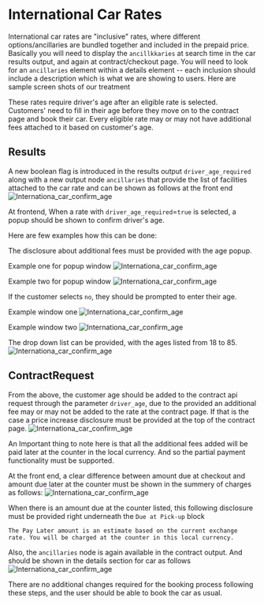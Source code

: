 # International Car Rates
International car rates are "inclusive" rates, where different options/ancillaries are bundled together and included in the prepaid price. Basically you will need to display the `ancillkkaries` at search time in the car results output, and again at contract/checkout page. You will need to look for an `ancillaries`  element within a details element -- each inclusion should include a description which is what we are showing to users. Here are sample screen shots of our treatment

These rates require driver's age after an eligible rate is selected. Customers' need to fill in their age before they move on to the contract page and book their car. Every eligible rate may or may not have additional fees attached to it based on customer's age.

## Results
A new boolean flag is introduced in the results output `driver_age_required` along with a new output node `ancillaries` that provide the list of facilities attached to the car rate and can be shown as follows at the front end
![Internationa_car_confirm_age](/Users/lbrar/Projects/api-documentation/src/assets/guides/International_car_listing.png)

At frontend, When a rate with `driver_age_required`=`true` is selected, a popup should be shown to confirm driver's age.

Here are few examples how this can be done:

The disclosure about additional fees must be provided with the age popup.

Example one for popup window
![Internationa_car_confirm_age](/Users/lbrar/Projects/api-documentation/src/assets/guides/International_car_confirm_age.png)

Example two for popup window
![Internationa_car_confirm_age](/Users/lbrar/Projects/api-documentation/src/assets/guides/International_car_driver_age_forth.png)

If the customer selects `no`, they should be prompted to enter their age.

Example window one
![Internationa_car_confirm_age](/Users/lbrar/Projects/api-documentation/src/assets/guides/International_car_driver_age_two.png)

Example window two
![Internationa_car_confirm_age](/Users/lbrar/Projects/api-documentation/src/assets/guides/International_car_driver_age_five.png)

The drop down list can be provided, with the ages listed from 18 to 85.
![Internationa_car_confirm_age](/Users/lbrar/Projects/api-documentation/src/assets/guides/International_car_driver_age_three.png)

## ContractRequest
From the above, the customer age should be added to the contract api request through the parameter `driver_age`, due to the provided an additional fee may or may not be added to the rate at the contract page. If that is the case a price increase disclosure must be provided at the top of the contract page.
![Internationa_car_confirm_age](/Users/lbrar/Projects/api-documentation/src/assets/guides/International_car_price_change.png)

An Important thing to note here is that all the additional fees added will be paid later at the counter in the local currency. And so the partial payment functionality must be supported. 

At the front end, a clear difference between amount due at checkout and amount due later at the counter must be shown in the summery of charges as follows:
![Internationa_car_confirm_age](/Users/lbrar/Projects/api-documentation/src/assets/guides/International_car_summary_of_charges.png)

When there is an amount due at the counter listed, this following disclosure must be provided right underneath the `Due at Pick-up` block

`The Pay Later amount is an estimate based on the current exchange rate. You will be charged at the counter in this local currency.`

Also, the `ancillaries` node is again available in the contract output. And should be shown in the details section for car as follows
![Internationa_car_confirm_age](/Users/lbrar/Projects/api-documentation/src/assets/guides/International_car_details.png)

There are no additional changes required for the booking process following these steps, and the user should be able to book the car as usual.
